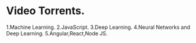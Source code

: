 # Video Torrents.

1.Machine Learning.
2.JavaScript.
3.Deep Learning.
4.Neural Networks and Deep Learning.
5.Angular,React,Node JS.
